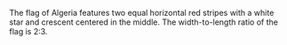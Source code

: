 The flag of Algeria features two equal horizontal red stripes with a white star and crescent centered in the middle. The width-to-length ratio of the flag is 2:3.